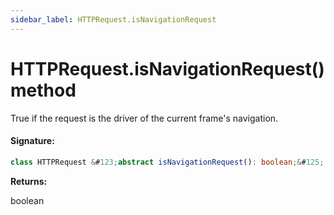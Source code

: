 ```yaml
---
sidebar_label: HTTPRequest.isNavigationRequest
---
```


# HTTPRequest.isNavigationRequest() method

True if the request is the driver of the current frame's navigation.

#### Signature:

```typescript
class HTTPRequest &#123;abstract isNavigationRequest(): boolean;&#125;
```

**Returns:**

boolean
